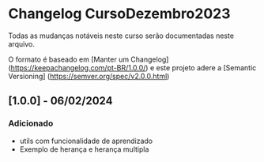 # Changelog CursoDezembro2023
Todas as mudanças notáveis ​​neste curso serão documentadas neste arquivo.

O formato é baseado em [Manter um Changelog] (https://keepachangelog.com/pt-BR/1.0.0/)
e este projeto adere a [Semantic Versioning] (https://semver.org/spec/v2.0.0.html)

## [1.0.0] - 06/02/2024
### Adicionado
- utils com funcionalidade de aprendizado
- Exemplo de herança e herança multipla

